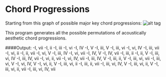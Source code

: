 # Chord Progressions

Starting from this graph of possible major key chord progressions:
![alt tag](https://github.com/zFleischman/ChordProgressions/blob/master/ChordGraph.png)

This program generates all the possible permutations of acoustically aesthetic chord progressions.

####Output:
-I, vii
-I, ii
-I, iii
-I, vi
-I, IV
-I, V
-I, iii, V
-I, iii, vi
-I, vi, IV
-I, iii, vii
-I, vi, ii
-I, ii, vii
-I, vi, V
-I, iii, IV
-I, vi, vii
-I, IV, V
-I, IV, vii
-I, iii, ii
-I, ii, V
-I, iii, vi, IV
-I, iii, IV, vii
-I, vi, ii, vii
-I, vi, IV, vii
-I, iii, IV, V
-I, iii, ii, V
-I, iii, vi, vii
-I, iii, vi, V
-I, vi, IV, V
-I, vi, ii, V
-I, iii, vi, ii
-I, iii, ii, vii
-I, iii, vi, IV, V
-I, iii, vi, ii, V
-I, iii, vi, ii, vii
-I, iii, vi, IV, vii
